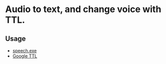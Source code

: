 # Audio to text, and change voice with TTL.


## Usage
- [speech.exe](https://github.com/go-numb/my-speech-command)
- [Google TTL](https://cloud.google.com/text-to-speech?hl=ja)